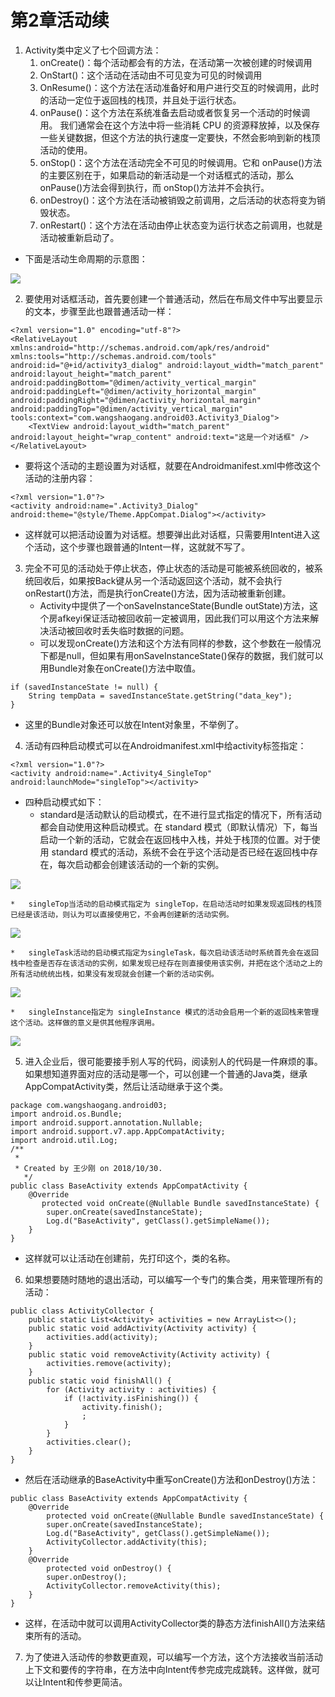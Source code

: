 # 第2章活动续

1. Activity类中定义了七个回调方法：
   1. onCreate()：每个活动都会有的方法，在活动第一次被创建的时候调用
   2. OnStart()：这个活动在活动由不可见变为可见的时候调用
   3. OnResume()：这个方法在活动准备好和用户进行交互的时候调用，此时的活动一定位于返回栈的栈顶，并且处于运行状态。
   4. onPause()：这个方法在系统准备去启动或者恢复另一个活动的时候调用。 我们通常会在这个方法中将一些消耗 CPU 的资源释放掉，以及保存一些关键数据，但这个方法的执行速度一定要快，不然会影响到新的栈顶活动的使用。
   5. onStop()：这个方法在活动完全不可见的时候调用。它和 onPause()方法的主要区别在于，如果启动的新活动是一个对话框式的活动，那么 onPause()方法会得到执行，而 onStop()方法并不会执行。
   6. onDestroy()：这个方法在活动被销毁之前调用，之后活动的状态将变为销毁状态。
   7. onRestart()：这个方法在活动由停止状态变为运行状态之前调用，也就是活动被重新启动了。

- 下面是活动生命周期的示意图：

![](https://oss-pic.wangshaogang.com/1586692024971-3d771815-75b1-4285-8bed-465e35faaba0.png)

2. 要使用对话框活动，首先要创建一个普通活动，然后在布局文件中写出要显示的文本，步骤至此也跟普通活动一样：

```
<?xml version="1.0" encoding="utf-8"?>
<RelativeLayout xmlns:android="http://schemas.android.com/apk/res/android" xmlns:tools="http://schemas.android.com/tools" android:id="@+id/activity3_dialog" android:layout_width="match_parent" android:layout_height="match_parent" android:paddingBottom="@dimen/activity_vertical_margin" android:paddingLeft="@dimen/activity_horizontal_margin" android:paddingRight="@dimen/activity_horizontal_margin" android:paddingTop="@dimen/activity_vertical_margin" tools:context="com.wangshaogang.android03.Activity3_Dialog">
    <TextView android:layout_width="match_parent" android:layout_height="wrap_content" android:text="这是一个对话框" />
</RelativeLayout>
```

- 要将这个活动的主题设置为对话框，就要在Androidmanifest.xml中修改这个活动的注册内容：

```
<?xml version="1.0"?>
<activity android:name=".Activity3_Dialog" android:theme="@style/Theme.AppCompat.Dialog"></activity>
```

- 这样就可以把活动设置为对话框。想要弹出此对话框，只需要用Intent进入这个活动，这个步骤也跟普通的Intent一样，这就就不写了。

3. 完全不可见的活动处于停止状态，停止状态的活动是可能被系统回收的，被系统回收后，如果按Back键从另一个活动返回这个活动，就不会执行onRestart()方法，而是执行onCreate()方法，因为活动被重新创建。
   - Activity中提供了一个onSaveInstanceState(Bundle outState)方法，这个房afkeyi保证活动被回收前一定被调用，因此我们可以用这个方法来解决活动被回收时丢失临时数据的问题。
   - 可以发现onCreate()方法和这个方法有同样的参数，这个参数在一般情况下都是null，但如果有用onSaveInstanceState()保存的数据，我们就可以用Bundle对象在onCreate()方法中取值。

```
if (savedInstanceState != null) {
    String tempData = savedInstanceState.getString("data_key");
}
```

- 这里的Bundle对象还可以放在Intent对象里，不举例了。

4. 活动有四种启动模式可以在Androidmanifest.xml中给activity标签指定：

```
<?xml version="1.0"?>
<activity android:name=".Activity4_SingleTop" android:launchMode="singleTop"></activity>
```

- 四种启动模式如下：
  - standard是活动默认的启动模式，在不进行显式指定的情况下，所有活动都会自动使用这种启动模式。在 standard 模式（即默认情况）下，每当启动一个新的活动，它就会在返回栈中入栈，并处于栈顶的位置。对于使用 standard 模式的活动，系统不会在乎这个活动是否已经在返回栈中存在，每次启动都会创建该活动的一个新的实例。

![](https://oss-pic.wangshaogang.com/1586692024971-4c678f41-8ba2-441a-b6e4-55fcf3110004.png)
        

```
*   singleTop当活动的启动模式指定为 singleTop，在启动活动时如果发现返回栈的栈顶已经是该活动，则认为可以直接使用它，不会再创建新的活动实例。
```

![](https://oss-pic.wangshaogang.com/1586692024971-9aaa95a2-7f9f-49fe-a779-4832878aca00.png)
        

```
*   singleTask活动的启动模式指定为singleTask，每次启动该活动时系统首先会在返回栈中检查是否存在该活动的实例，如果发现已经存在则直接使用该实例，并把在这个活动之上的所有活动统统出栈，如果没有发现就会创建一个新的活动实例。
```

![](https://oss-pic.wangshaogang.com/1586692024972-eee38c7c-b9c1-41d4-a49b-9228ef208ca0.png)
        

```
*   singleInstance指定为 singleInstance 模式的活动会启用一个新的返回栈来管理这个活动。这样做的意义是供其他程序调用。
```

![](https://oss-pic.wangshaogang.com/1586692024972-662197d1-5196-48c7-a1d9-904351c0cefa.png)
        

5. 进入企业后，很可能要接手别人写的代码，阅读别人的代码是一件麻烦的事。如果想知道界面对应的活动是哪一个，可以创建一个普通的Java类，继承AppCompatActivity类，然后让活动继承于这个类。

```
package com.wangshaogang.android03;
import android.os.Bundle;
import android.support.annotation.Nullable;
import android.support.v7.app.AppCompatActivity;
import android.util.Log;
/**
 *
 * Created by 王少刚 on 2018/10/30.
   */
public class BaseActivity extends AppCompatActivity {
    @Override
       protected void onCreate(@Nullable Bundle savedInstanceState) {
        super.onCreate(savedInstanceState);
        Log.d("BaseActivity", getClass().getSimpleName());
    }
}
```

- 这样就可以让活动在创建前，先打印这个，类的名称。

6. 如果想要随时随地的退出活动，可以编写一个专门的集合类，用来管理所有的活动：

```
public class ActivityCollector {
    public static List<Activity> activities = new ArrayList<>();
    public static void addActivity(Activity activity) {
        activities.add(activity);
    }
    public static void removeActivity(Activity activity) {
        activities.remove(activity);
    }
    public static void finishAll() {
        for (Activity activity : activities) {
            if (!activity.isFinishing()) {
                activity.finish();
                ;
            }
        }
        activities.clear();
    }
}
```

- 然后在活动继承的BaseActivity中重写onCreate()方法和onDestroy()方法：

```
public class BaseActivity extends AppCompatActivity {
    @Override
        protected void onCreate(@Nullable Bundle savedInstanceState) {
        super.onCreate(savedInstanceState);
        Log.d("BaseActivity", getClass().getSimpleName());
        ActivityCollector.addActivity(this);
    }
    @Override
        protected void onDestroy() {
        super.onDestroy();
        ActivityCollector.removeActivity(this);
    }
}
```

- 这样，在活动中就可以调用ActivityCollector类的静态方法finishAll()方法来结束所有的活动。

7. 为了使进入活动传的参数更直观，可以编写一个方法，这个方法接收当前活动上下文和要传的字符串，在方法中向Intent传参完成完成跳转。这样做，就可以让Intent和传参更简洁。
